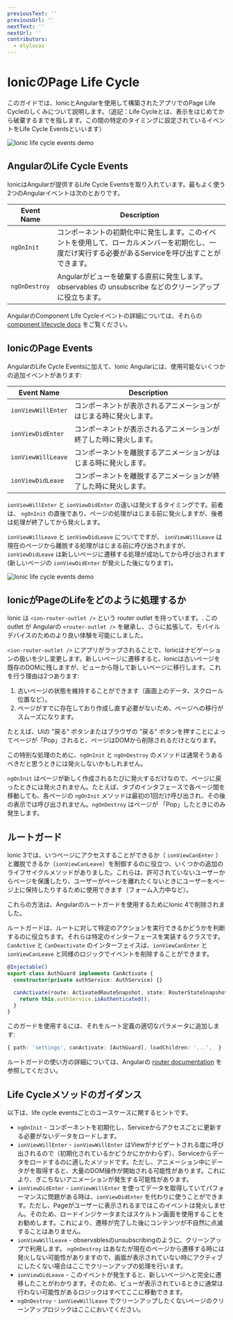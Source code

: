 ```yaml
---
previousText: ''
previousUrl: ''
nextText: ''
nextUrl: ''
contributors:
  - elylucas
---
```


# IonicのPage Life Cycle

このガイドでは、IonicとAngularを使用して構築されたアプリでのPage Life Cycleのしくみについて説明します。（追記：Life Cycleとは、表示をはじめてから破棄するまでを指します。この間の特定のタイミングに設定されているイベントをLife Cycle Eventsといいます）


![Ionic life cycle events demo](/docs/assets/img/guides/lifecycle/ioniclifecycle.png)

## AngularのLife Cycle Events

IonicはAngularが提供するLife Cycle Eventsを取り入れています。最もよく使う2つのAngularイベントは次のとおりです。


| Event Name         | Description                                                         |
|--------------------|------------------------------------------------------------------|
| `ngOnInit` | コンポーネントの初期化中に発生します。このイベントを使用して、ローカルメンバーを初期化し、一度だけ実行する必要があるServiceを呼び出すことができます。 |
| `ngOnDestroy`  | Angularがビューを破棄する直前に発生します。 observables の unsubscribe などのクリーンアップに役立ちます。 |

AngularのComponent Life Cycleイベントの詳細については、それらの [component lifecycle docs](https://angular.io/guide/lifecycle-hooks) をご覧ください。

## IonicのPage Events

AngularのLife Cycle Eventsに加えて、Ionic Angularには、使用可能ないくつかの追加イベントがあります:

| Event Name         | Description                                                          |
|--------------------|------------------------------------------------------------------|
| `ionViewWillEnter` | コンポーネントが表示されるアニメーションがはじまる時に発火します。 |
| `ionViewDidEnter`  | コンポーネントが表示されるアニメーションが終了した時に発火します。 |
| `ionViewWillLeave` | コンポーネントを離脱するアニメーションがはじまる時に発火します。  |
| `ionViewDidLeave`  | コンポーネントを離脱するアニメーションが終了した時に発火します。 |

`ionViewWillEnter` と `ionViewDidEnter` の違いは発火するタイミングです。前者は、 `ngOnInit` の直後であり、ページの処理がはじまる前に発火しますが、後者は処理が終了してから発火します。

`ionViewWillLeave` と `ionViewDidLeave` についてですが、 `ionViewWillLeave` は現在のページから離脱する処理がはじまる前に呼び出されますが、 `ionViewDidLeave` は新しいページに遷移する処理が成功してから呼び出されます (新しいページの `ionViewDidEnter` が発火した後になります)。


![Ionic life cycle events demo](/docs/assets/img/guides/lifecycle/ioniclifecycle.gif)

## IonicがPageのLifeをどのように処理するか

Ionic は `<ion-router-outlet />` という router outlet を持っています。. この outlet が Angularの `<router-outlet />` を継承し、さらに拡張して、モバイルデバイスのためのより良い体験を可能にしました。

`<ion-router-outlet />` にアプリがラップされることで、Ionicはナビゲーションの扱いを少し変更します。新しいページに遷移すると、Ionicは古いページを既存のDOMに残しますが、ビューから隠して新しいページに移行します。これを行う理由は2つあります:

1) 古いページの状態を維持することができます（画面上のデータ、スクロール位置など）。
2) ページがすでに存在しており作成し直す必要がないため、ページへの移行がスムーズになります。

たとえば、UIの "戻る" ボタンまたはブラウザの "戻る" ボタンを押すことによってページが「Pop」されると、ページはDOMから削除されるだけとなります。

この特別な処理のために、`ngOnInit` と `ngOnDestroy` のメソッドは通常そうあるべきだと思うときには発火しないかもしれません。

`ngOnInit` はページが新しく作成されるたびに発火するだけなので、ページに戻ったときには発火されません。たとえば、タブのインタフェースで各ページ間を移動しても、各ページの `ngOnInit` メソッドは最初の1回だけ呼び出され、その後の表示では呼び出されません。`ngOnDestroy` はページが 「Pop」したときにのみ発生します。

## ルートガード

Ionic 3では、いつページにアクセスすることができるか（ `ionViewCanEnter` ）と離脱できるか（`ionViewCanLeave`）を制御するのに役立つ、いくつかの追加のライフサイクルメソッドがありました。これらは、許可されていないユーザーからページを保護したり、ユーザーがページを離れたくないときにユーザーをページ上に保持したりするために使用できます（フォーム入力中など）。

これらの方法は、Angularのルートガードを使用するためにIonic 4で削除されました。

ルートガードは、ルートに対して特定のアクションを実行できるかどうかを判断するのに役立ちます。それらは特定のインターフェースを実装するクラスです。`CanActive` と `CanDeactivate` のインターフェイスは、`ionViewCanEnter` と `ionViewCanLeave` と同様のロジックでイベントを削除することができます。

```typescript
@Injectable()
export class AuthGuard implements CanActivate {
  constructor(private authService: AuthService) {}

  canActivate(route: ActivatedRouteSnapshot, state: RouterStateSnapshot) {
    return this.authService.isAuthenticated();
  }
}
```

このガードを使用するには、それをルート定義の適切なパラメータに追加します:

```typescript
{ path: 'settings', canActivate: [AuthGuard], loadChildren: '...',  }
```

ルートガードの使い方の詳細については、Angularの [router documentation](https://angular.io/guide/router) を参照してください。

## Life Cycleメソッドのガイダンス

以下は、life cycle eventsごとのユースケースに関するヒントです。

- `ngOnInit` - コンポーネントを初期化し、Serviceからアクセスごとに更新する必要がないデータをロードします。
- `ionViewWillEnter` - `ionViewWillEnter` はViewがナビゲートされる度に呼び出されるので（初期化されているかどうかにかかわらず）、Serviceからデータをロードするのに適したメソッドです。ただし、アニメーション中にデータがを取得すると、大量のDOM操作が開始される可能性があります。これにより、ぎこちないアニメーションが発生する可能性があります。
- `ionViewDidEnter` - `ionViewWillEnter` を使ってデータを取得していてパフォーマンスに問題がある時は、`ionViewDidEnter` を代わりに使うことができます。ただし、Pageがユーザーに表示されるまではこのイベントは発火しません。そのため、ロードインジケータまたはスケルトン画面を使用することをお勧めします。これにより、遷移が完了した後にコンテンツが不自然に点滅することはありません。
- `ionViewWillLeave` - observablesのunsubscribingのように、クリーンアップで利用します。 `ngOnDestroy` はあなたが現在のページから遷移する時には発火しない可能性がありますので、画面が表示されていない時にアクティブにしたくない場合はここでクリーンアップの処理を行います。
- `ionViewDidLeave` - このイベントが発生すると、新しいページへと完全に遷移したことがわかります。そのため、ビューが表示されているときに通常は行わない可能性があるロジックはすべてここに移動できます。
- `ngOnDestroy` - `ionViewWillLeave` でクリーンアップしたくないページのクリーンアップロジックはここにおいてください。
